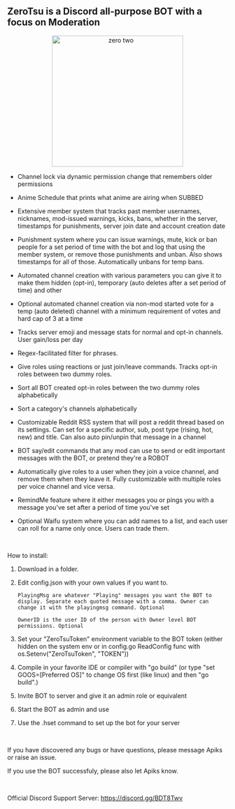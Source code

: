 ## ZeroTsu is a Discord all-purpose BOT with a focus on Moderation
<p align="center">
	<img src="https://images-wixmp-ed30a86b8c4ca887773594c2.wixmp.com/f/6e4868e2-f52b-4c7d-a984-d5027576b221/dch684c-818cbf96-b76b-4e75-8445-75d1497195b7.png?token=eyJ0eXAiOiJKV1QiLCJhbGciOiJIUzI1NiJ9.eyJzdWIiOiJ1cm46YXBwOjdlMGQxODg5ODIyNjQzNzNhNWYwZDQxNWVhMGQyNmUwIiwiaXNzIjoidXJuOmFwcDo3ZTBkMTg4OTgyMjY0MzczYTVmMGQ0MTVlYTBkMjZlMCIsIm9iaiI6W1t7InBhdGgiOiJcL2ZcLzZlNDg2OGUyLWY1MmItNGM3ZC1hOTg0LWQ1MDI3NTc2YjIyMVwvZGNoNjg0Yy04MThjYmY5Ni1iNzZiLTRlNzUtODQ0NS03NWQxNDk3MTk1YjcucG5nIn1dXSwiYXVkIjpbInVybjpzZXJ2aWNlOmZpbGUuZG93bmxvYWQiXX0.w_Pmn6zmDv4NcB9h-lPko3-7qnvGmLqVD7862q59XR8" alt="zero two" width="300" height="300">
</p

<br/>

* Channel lock via dynamic permission change that remembers older permissions

* Anime Schedule that prints what anime are airing when SUBBED

* Extensive member system that tracks past member usernames, nicknames, mod-issued warnings, kicks, bans, whether in the server, timestamps for punishments, server join date and account creation date

* Punishment system where you can issue warnings, mute, kick or ban people for a set period of time with the bot and log that using the member system, or remove those punishments and unban. Also shows timestamps for all of those. Automatically unbans for temp bans.

* Automated channel creation with various parameters you can give it to make them hidden (opt-in), temporary (auto deletes after a set period of time) and other

* Optional automated channel creation via non-mod started vote for a temp (auto deleted) channel with a minimum requirement of votes and hard cap of 3 at a time

* Tracks server emoji and message stats for normal and opt-in channels. User gain/loss per day

* Regex-facilitated filter for phrases.

* Give roles using reactions or just join/leave commands. Tracks opt-in roles between two dummy roles.

* Sort all BOT created opt-in roles between the two dummy roles alphabetically

* Sort a category's channels alphabetically

* Customizable Reddit RSS system that will post a reddit thread based on its settings. Can set for a specific author, sub, post type (rising, hot, new) and title. Can also auto pin/unpin that message in a channel

* BOT say/edit commands that any mod can use to send or edit important messages with the BOT, or pretend they're a ROBOT

* Automatically give roles to a user when they join a voice channel, and remove them when they leave it. Fully customizable with multiple roles per voice channel and vice versa.

* RemindMe feature where it either messages you or pings you with a message you've set after a period of time you've set

* Optional Waifu system where you can add names to a list, and each user can roll for a name only once. Users can trade them.

<br/>

How to install:
1. Download in a folder.
2. Edit config.json with your own values if you want to.
	   
	   PlayingMsg are whatever "Playing" messages you want the BOT to display. Separate each quoted message with a comma. Owner can change it with the playingmsg command. Optional
	   
	   OwnerID is the user ID of the person with Owner level BOT permissions. Optional

3. Set your "ZeroTsuToken" environment variable to the BOT token (either hidden on the system env or in config.go ReadConfig func with os.Setenv("ZeroTsuToken", "TOKEN"))
4. Compile in your favorite IDE or compiler with "go build" (or type "set GOOS=[Preferred OS]" to change OS first (like linux) and then "go build".)
5. Invite BOT to server and give it an admin role or equivalent
6. Start the BOT as admin and use
7. Use the .hset command to set up the bot for your server

<br/>

If you have discovered any bugs or have questions, please message Apiks or raise an issue.

If you use the BOT successfuly, please also let Apiks know.

<br/>

Official Discord Support Server: https://discord.gg/BDT8Twv
